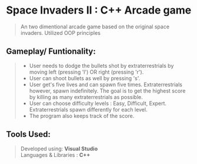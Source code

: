 # Space Invaders II : C++ Arcade game
> An two dimentional arcade game based on the original space invaders. Utilized OOP principles    

## Gameplay/ Funtionality: 
> * User needs to dodge  the bullets shot by extraterrestrials by moving  left (pressing 'l') OR right (pressing 'r').
> * User can shoot bullets as well by pressing 's'.
> * User get's five lives and can spawn five times. Extraterrestrials however, spawn indefinitely. 
    The goal is to get the highest score by killing as many extraterrestrials as possible.  
> * User can choose difficulty levels : Easy, Difficult, Expert. Extraterrestrials spawn differently for each level.
> * The program also keeps track of the score.

## Tools Used: 
> Developed using:  **Visual Studio**  
> Languages & Libraries : **C++**  
